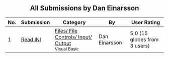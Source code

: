 ﻿<div align="center">

## All Submissions by Dan Einarsson

</div>

No.  | Submission | Category | By   | User Rating
---- | ---------- | -------- | ---- | -----------
1 | [Read INI<br />](https://github.com/Planet-Source-Code/dan-einarsson-read-ini__1-5826) | [Files/ File Controls/ Input/ Output<br /><sup>Visual Basic</sup>](../ByCategory/files-file-controls-input-output__1-3.md) | Dan Einarsson | 5.0 (15 globes from 3 users)
